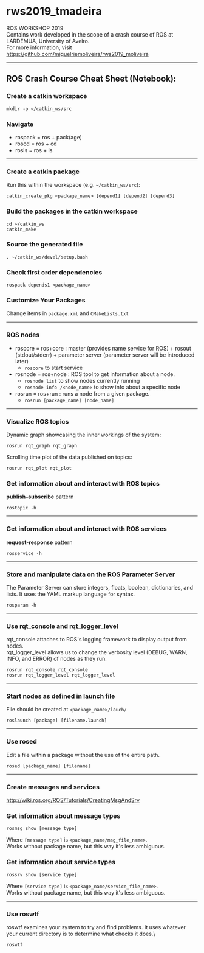 # rws2019_tmadeira
ROS WORKSHOP 2019\
Contains work developed in the scope of a crash course of ROS at LARDEMUA, University of Aveiro.\
For more information, visit https://github.com/miguelriemoliveira/rws2019_moliveira

---

## ROS Crash Course Cheat Sheet (Notebook):

### Create a catkin workspace
```
mkdir -p ~/catkin_ws/src
```

### Navigate

* rospack = ros + pack(age)
* roscd = ros + cd
* rosls = ros + ls 

---

### Create a catkin package
Run this within the workspace (e.g. ```~/catkin_ws/src```):
```
catkin_create_pkg <package_name> [depend1] [depend2] [depend3]
```

### Build the packages in the catkin workspace
```
cd ~/catkin_ws
catkin_make
```

### Source the generated file
```
. ~/catkin_ws/devel/setup.bash
```

### Check first order dependencies
```
rospack depends1 <package_name> 
```

### Customize Your Packages
Change items in ```package.xml``` and ```CMakeLists.txt``` 

---

### ROS nodes
* roscore = ros+core : master (provides name service for ROS) + rosout (stdout/stderr) + parameter server (parameter server will be introduced later)
    * ```roscore``` to start service
* rosnode = ros+node : ROS tool to get information about a node.
    * ```rosnode list``` to show nodes currently running
    * ```rosnode info /<node_name>``` to show info about  a specific node
* rosrun = ros+run : runs a node from a given package.
    * ```rosrun [package_name] [node_name]```

---

### Visualize ROS topics
Dynamic graph showcasing the inner workings of the system:
```
rosrun rqt_graph rqt_graph
```
Scrolling time plot of the data published on topics:
```
rosrun rqt_plot rqt_plot
```

### Get information about and interact with **ROS topics**
**publish–subscribe** pattern	
```
rostopic -h
```

---

### Get information about and interact with **ROS services**
**request-response** pattern
```
rosservice -h
```

---

### Store and manipulate data on the ROS Parameter Server
The Parameter Server can store integers, floats, boolean, dictionaries, and lists. It uses the YAML markup language for syntax.
```
rosparam -h
```

---

### Use rqt_console and rqt_logger_level
rqt_console attaches to ROS's logging framework to display output from nodes.\
rqt_logger_level allows us to change the verbosity level (DEBUG, WARN, INFO, and ERROR) of nodes as they run.

```
rosrun rqt_console rqt_console
rosrun rqt_logger_level rqt_logger_level
```

---

### Start nodes as defined in launch file
File should be created at ```<package_name>/lauch/```
```
roslaunch [package] [filename.launch]
```

---

### Use rosed
Edit a file within a package without the use of the entire path.
```
rosed [package_name] [filename]
```

---

### Create messages and services
http://wiki.ros.org/ROS/Tutorials/CreatingMsgAndSrv


### Get information about message types
```
rosmsg show [message type]
```
Where ```[message type]``` is ```<package_name/msg_file_name>```.\
Works without package name, but this way it's less ambiguous.

### Get information about service types
```
rossrv show [service type]
```
Where ```[service type]``` is ```<package_name/service_file_name>```.\
Works without package name, but this way it's less ambiguous.

---

### Use roswtf
roswtf examines your system to try and find problems. It uses whatever your current directory is to determine what checks it does.\
```
roswtf
```
